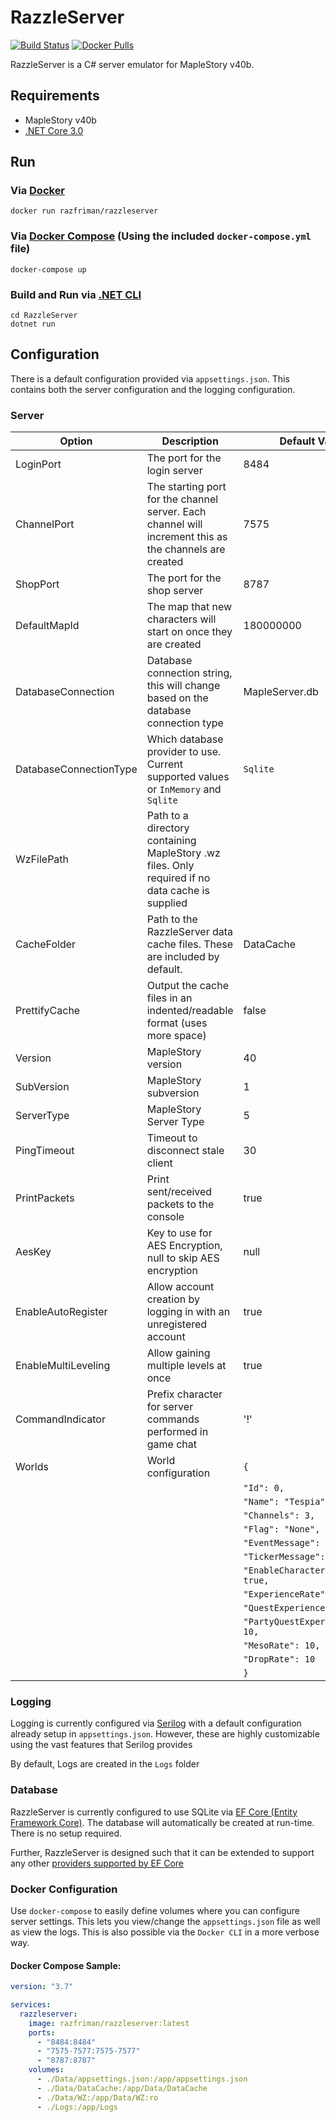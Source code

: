 # RazzleServer

[![Build Status](https://dev.azure.com/Razfriman/razzleserver/_apis/build/status/razzleserver-CI?branchName=master)](https://dev.azure.com/Razfriman/razzleserver/_build/latest?definitionId=2&branchName=master) 
 [![Docker Pulls](https://img.shields.io/docker/pulls/razfriman/razzleserver.svg)](https://hub.docker.com/r/razfriman/razzleserver)

RazzleServer is a C# server emulator for MapleStory v40b.

## Requirements

- MapleStory v40b
- [.NET Core 3.0](https://dotnet.microsoft.com/download/dotnet-core/3.0)

## Run

### Via [Docker](https://www.docker.com/)

```
docker run razfriman/razzleserver
```

### Via [Docker Compose](https://docs.docker.com/compose/) (Using the included `docker-compose.yml` file)

```
docker-compose up
```

### Build and Run via [.NET CLI](https://docs.microsoft.com/en-us/dotnet/core/tools/)

```
cd RazzleServer
dotnet run
```

## Configuration

There is a default configuration provided via `appsettings.json`.
This contains both the server configuration and the logging configuration.

### Server

| Option                 | Description                                                                                            | Default Value  |
| ---------------------- | ------------------------------------------------------------------------------------------------------ | -------------- |
| LoginPort              | The port for the login server                                                                          | 8484           |
| ChannelPort            | The starting port for the channel server. Each channel will increment this as the channels are created | 7575           |
| ShopPort               | The port for the shop server                                                                           | 8787           |
| DefaultMapId           | The map that new characters will start on once they are created                                        | 180000000      |
| DatabaseConnection     | Database connection string, this will change based on the database connection type                     | MapleServer.db |
| DatabaseConnectionType | Which database provider to use. Current supported values or `InMemory` and `Sqlite`                    | `Sqlite`       |
| WzFilePath | Path to a directory containing MapleStory .wz files. Only required if no data cache is supplied |  |
| CacheFolder | Path to the RazzleServer data cache files. These are included by default. | DataCache |
| PrettifyCache | Output the cache files in an indented/readable format (uses more space) | false |
| Version | MapleStory version | 40 |
| SubVersion | MapleStory subversion | 1 |
| ServerType | MapleStory Server Type | 5 |
| PingTimeout | Timeout to disconnect stale client | 30 |
| PrintPackets | Print sent/received packets to the console | true |
| AesKey | Key to use for AES Encryption, null to skip AES encryption | null |
| EnableAutoRegister | Allow account creation by logging in with an unregistered account | true |
| EnableMultiLeveling | Allow gaining multiple levels at once | true |
| CommandIndicator | Prefix character for server commands performed in game chat | '!' |
| Worlds | World configuration | `{` | 
| | | `"Id": 0,`|
| | | `"Name": "Tespia",`|
| | | `"Channels": 3,`|
| | | `"Flag": "None",`|
| | | `"EventMessage": "",`|
| | | `"TickerMessage": "",`|
| | | `"EnableCharacterCreation": true,`|
| | | `"ExperienceRate": 10,`|
| | | `"QuestExperienceRate": 10,`|
| | | `"PartyQuestExperienceRate": 10,`|
| | | `"MesoRate": 10,`|
| | | `"DropRate": 10`|
| | | `}`|

### Logging

Logging is currently configured via [Serilog](https://serilog.net/) with a default configuration already setup in `appsettings.json`.
However, these are highly customizable using the vast features that Serilog provides

By default, Logs are created in the `Logs` folder

### Database

RazzleServer is currently configured to use SQLite via [EF Core (Entity Framework Core)](https://docs.microsoft.com/en-us/ef/core/).
The database will automatically be created at run-time. There is no setup required.

Further, RazzleServer is designed such that it can be extended to support any other [providers supported by EF Core](https://docs.microsoft.com/en-us/ef/core/providers/)

### Docker Configuration

Use `docker-compose` to easily define volumes where you can configure server settings. This lets you view/change the `appsettings.json` file as well as view the logs. This is also possible via the `Docker CLI` in a more verbose way.

#### Docker Compose Sample:

```yaml
version: "3.7"

services:
  razzleserver:
    image: razfriman/razzleserver:latest
    ports:
      - "8484:8484"
      - "7575-7577:7575-7577"
      - "8787:8787"
    volumes:
      - ./Data/appsettings.json:/app/appsettings.json
      - ./Data/DataCache:/app/Data/DataCache
      - ./Data/WZ:/app/Data/WZ:ro
      - ./Logs:/app/Logs
```
